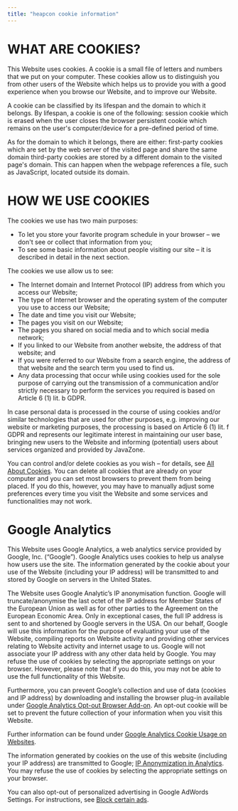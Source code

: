 ```yaml
---
title: "heapcon cookie information"
---
```


# WHAT ARE COOKIES?
This Website uses cookies. A cookie is a small file of letters and numbers that
we put on your computer. These cookies allow us to distinguish you from other
users of the Website which helps us to provide you with a good experience when
you browse our Website, and to improve our Website.

A cookie can be classified by its lifespan and the domain to which it belongs.
By lifespan, a cookie is one of the following: session cookie which is erased
when the user closes the browser persistent cookie which remains on the user's
computer/device for a pre-defined period of time.

As for the domain to which it belongs, there are either: first-party cookies
which are set by the web server of the visited page and share the same domain
third-party cookies are stored by a different domain to the visited page's
domain. This can happen when the webpage references a file, such as JavaScript,
located outside its domain.

# HOW WE USE COOKIES
The cookies we use has two main purposes:</br>
- To let you store your favorite program schedule in your browser – we don't see or collect that information from you;</br>
- To see some basic information about people visiting our site – it is described in detail in the next section.</br>

The cookies we use allow us to see:</br>
- The Internet domain and Internet Protocol (IP) address from which you access our Website;</br>
- The type of Internet browser and the operating system of the computer you use to access our Website;</br>
- The date and time you visit our Website;</br>
- The pages you visit on our Website;</br>
- The pages you shared on social media and to which social media network;</br>
- If you linked to our Website from another website, the address of that website; and</br>
- If you were referred to our Website from a search engine, the address of that website and the search term you used to find us.</br>
- Any data processing that occur while using cookies used for the sole purpose of carrying out the transmission of a communication and/or strictly necessary to perform the services you required is based on Article 6 (1) lit. b GDPR.</br>

In case personal data is processed in the course of using cookies and/or
similar technologies that are used for other purposes, e.g. improving our
website or marketing purposes, the processing is based on Article 6 (1) lit. f
GDPR and represents our legitimate interest in maintaining our user base,
bringing new users to the Website and informing (potential) users about
services organized and provided by JavaZone.

You can control and/or delete cookies as you wish – for details, see <a href="https://www.allaboutcookies.org" class="cookie-link">All About Cookies</a>.
You can delete all cookies that are already on your computer and you can set
most browsers to prevent them from being placed.  If you do this, however, you
may have to manually adjust some preferences every time you visit the Website
and some services and functionalities may not work.

# Google Analytics

This Website uses Google Analytics, a web analytics service provided by Google,
Inc. (“Google”). Google Analytics uses cookies to help us analyse how users use
the site. The information generated by the cookie about your use of the Website
(including your IP address) will be transmitted to and stored by Google on
servers in the United States.

The Website uses Google Analytic’s IP anonymisation function. Google will
truncate/anonymise the last octet of the IP address for Member States of the
European Union as well as for other parties to the Agreement on the European
Economic Area. Only in exceptional cases, the full IP address is sent to and
shortened by Google servers in the USA. On our behalf, Google will use this
information for the purpose of evaluating your use of the Website, compiling
reports on Website activity and providing other services relating to Website
activity and internet usage to us. Google will not associate your IP address
with any other data held by Google. You may refuse the use of cookies by
selecting the appropriate settings on your browser. However, please note that
if you do this, you may not be able to use the full functionality of this
Website.

Furthermore, you can prevent Google’s collection and use of data (cookies and
IP address) by downloading and installing the browser plug-in available under
<a href="https://tools.google.com/dlpage/gaoptout?hl=en" class="cookie-link">Google Analytics Opt-out Browser Add-on</a>. An opt-out cookie will be set
to prevent the future collection of your information when you visit this
Website.

Further information can be found under
<a href="https://developers.google.com/analytics/devguides/collection/analyticsjs/cookie-usage" class="cookie-link">Google Analytics Cookie Usage on Websites</a>.

The information generated by cookies on the use of this website (including your
IP address) are transmitted to Google;
<a href="https://support.google.com/analytics/answer/2763052?hl=en" class="cookie-link">IP Anonymization in Analytics</a>. You may refuse the
use of cookies by selecting the appropriate settings on your browser.

You can also opt-out of personalized advertising in Google AdWords Settings.
For instructions, see <a href="https://support.google.com/ads/answer/2662922?hl=en" class="cookie-link">Block certain ads</a>.
